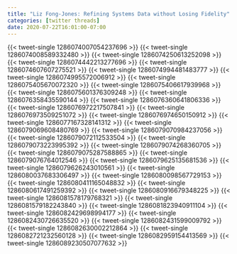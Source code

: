 ```yaml
---
title: "Liz Fong-Jones: Refining Systems Data without Losing Fidelity"
categories: [twitter threads]
date: 2020-07-22T16:01:00-07:00
---
```


{{< tweet-single 1286074007054237696 >}}
{{< tweet-single 1286074008589332480 >}}
{{< tweet-single 1286074250613252098 >}}
{{< tweet-single 1286074442213277696 >}}
{{< tweet-single 1286074607607275521 >}}
{{< tweet-single 1286074994481483777 >}}
{{< tweet-single 1286074995572006912 >}}
{{< tweet-single 1286075405670072320 >}}
{{< tweet-single 1286075406617939968 >}}
{{< tweet-single 1286075601376309248 >}}
{{< tweet-single 1286076358435590144 >}}
{{< tweet-single 1286076360641806336 >}}
{{< tweet-single 1286076972217507841 >}}
{{< tweet-single 1286076973509251072 >}}
{{< tweet-single 1286076974650150912 >}}
{{< tweet-single 1286077167328141312 >}}
{{< tweet-single 1286079069608480769 >}}
{{< tweet-single 1286079070984237056 >}}
{{< tweet-single 1286079072112533504 >}}
{{< tweet-single 1286079073223995392 >}}
{{< tweet-single 1286079074268360705 >}}
{{< tweet-single 1286079075287588865 >}}
{{< tweet-single 1286079076764012546 >}}
{{< tweet-single 1286079625135681536 >}}
{{< tweet-single 1286079626243010561 >}}
{{< tweet-single 1286080037683306497 >}}
{{< tweet-single 1286080098567729153 >}}
{{< tweet-single 1286080411165048832 >}}
{{< tweet-single 1286080617491259392 >}}
{{< tweet-single 1286080916679348225 >}}
{{< tweet-single 1286081578179768321 >}}
{{< tweet-single 1286081579182243840 >}}
{{< tweet-single 1286081823940911104 >}}
{{< tweet-single 1286082429698994177 >}}
{{< tweet-single 1286082430726635520 >}}
{{< tweet-single 1286082431599009792 >}}
{{< tweet-single 1286082630002212864 >}}
{{< tweet-single 1286082721232560128 >}}
{{< tweet-single 1286082959154413569 >}}
{{< tweet-single 1286089230507077632 >}}
